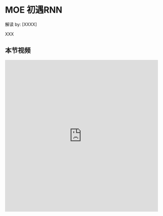 <!--Copyright © ZOMI 适用于[License](https://github.com/chenzomi12/AIInfra)版权许可-->

# MOE 初遇RNN

解读 by: [XXXX]

XXX

## 本节视频

<html>
<iframe src="https://player.bilibili.com/player.html?isOutside=true&aid=114031650217858&bvid=BV1RYAjeKE3o&cid=28478472313&p=1&as_wide=1&high_quality=1&danmaku=0&t=30&autoplay=0" width="100%" height="500" scrolling="no" border="0" frameborder="no" framespacing="0" allowfullscreen="true"> </iframe>
</html>
